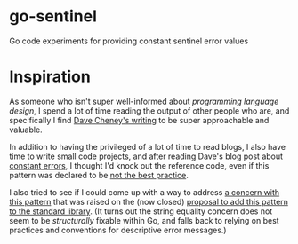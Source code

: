 # go-sentinel
Go code experiments for providing constant sentinel error values

# Inspiration
As someone who isn't super well-informed about _programming language design_, I spend a lot of time reading the output of other people who are, and specifically I find [Dave Cheney's writing](https://dave.cheney.net/) to be super approachable and valuable.

In addition to having the privileged of a lot of time to read blogs, I also have time to write small code projects, and after reading Dave's blog post about [constant errors](https://dave.cheney.net/2016/04/07/constant-errors), I thought I'd knock out the reference code, even if this pattern was declared to be [not the best practice](https://dave.cheney.net/2014/12/24/inspecting-errors).

I also tried to see if I could come up with a way to address [a concern with this pattern](https://github.com/golang/go/issues/17226#issuecomment-309125918) that was raised on the (now closed) [proposal to add this pattern to the standard library](https://github.com/golang/go/issues/17226). (It turns out the string equality concern does not seem to be _structurally_ fixable within Go, and falls back to relying on best practices and conventions for descriptive error messages.)

